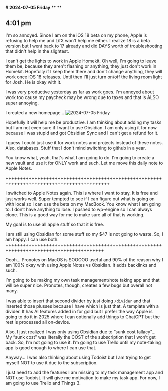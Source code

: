 **# 2024-07-05 Friday**
**
**
## 4:01 pm
I'm so annoyed. Since I am on the iOS 18 beta on my phone, Apple is refusing to help me and LifX won't help me either. I realize 18 is a beta version but I went back to 17 already and did DAYS worth of troubleshooting that didn't help in the slightest.

I can't get the lights to work in Apple Homekit. Oh well, I'm going to leave them be, because they aren't flashing or anything, they just don't work in Homekit. Hopefully if I keep them there and don't change anything, they will work once iOS 18 releases. Until then I'll just turn on/off the living room light for Josh. He is okay with it.

I was very productive yesterday as far as work goes. I'm annoyed about work too cause my paycheck may be wrong due to taxes and that is ALSO super annoying.

I created a new homepage...
![2024-07-05 Friday](2024-07-05%20Friday.png)

Hopefully it will help me be productive. I am thinking about adding my tasks but I am not even sure if I want to use Obsidian. I am only using it for now because I was stupid and got Obsidian Sync and I can't get a refund for it.

I guess I could just use it for work notes and projects instead of these notes. Also, databases. Stuff that I don't mind switching to github in a year.

You know what, yeah, that's what I am going to do. I'm going to create a new vault and use it for ONLY work and such. Let me move this daily note to Apple Notes.

++++++++++++++++++++++++++++++++++++++++++++++++++++++++++++++++++++++++++++++++++++++++++

I switched to Apple Notes again. This is where I want to stay. It is free and just works well. Super tempted to see if I can figure out what is going on with local so I can use the beta on my MacBook. You know what I am going to. I don’t have anything to lose. I pushed to wp-engine so I can always clone. This is a good way for me to make sure all of that is working.

My goal is to use all apple stuff so that it is free.

I am still using Obsidian for some stuff so my $47 is not going to waste. So, I am happy. I can use both.
++++++++++++++++++++++++++++++++++++++++++++++++++++++++++++++++++++++++++++++++++++++++

Oooh… Pronotes on MacOS is SOOOOO useful and 90% of the reason why I am 100% okay with using Apple Notes vs Obsidian. It adds backlinks and such.

I’m going to be making my own task management/note taking app and that will be super nice. Pronotes, though, creates a few bugs but overall not many.

I was able to insert that second divider by just doing `/divider` and that inserted those plusses because I have 
 which is just that. A template with a divider. It has AI features added in for gold but I prefer the way Apple is going to do it in 2025 where I can optionally add things to ChatGPT but the rest is processed all on-device.

Also, I just realized I was only using Obsidian due to “sunk cost fallacy”… My “sunk cost” was literally the COST of the subscription that I won’t get back. So, I’m not going to use it. I’m going to use Trello until my note-taking app is good enough to where I can use that.

Anyway… I was also thinking about using Todoist but I am trying to get myself NOT to use it due to the subscription. 

I just need to add the features I am missing to my task management app and NOT use Todoist. It will give me motivation to make my task app. For now, I am going to use Trello and Things 3.
